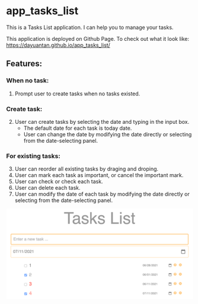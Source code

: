 # app_tasks_list

This is a Tasks List application. I can help you to manage your tasks.  

This application is deployed on Github Page.
To check out what it look like: https://dayuantan.github.io/app_tasks_list/


## Features:

### When no task:
1. Prompt user to create tasks when no tasks existed.

### Create task:
2. User can create tasks by selecting the date and typing in the input box.
   - The default date for each task is today date.
   - User can change the date by modifying the date directly or selecting from the date-selecting panel.
  
### For existing tasks:
3. User can reorder all existing tasks by draging and droping.
4. User can mark each task as important, or cancel the important  mark.
5. User can check or check each task.
6. User can delete each task.
7. User can modify the date of each task by modifying the date directly or selecting from the date-selecting panel.

![](img/ScreenShot.png)